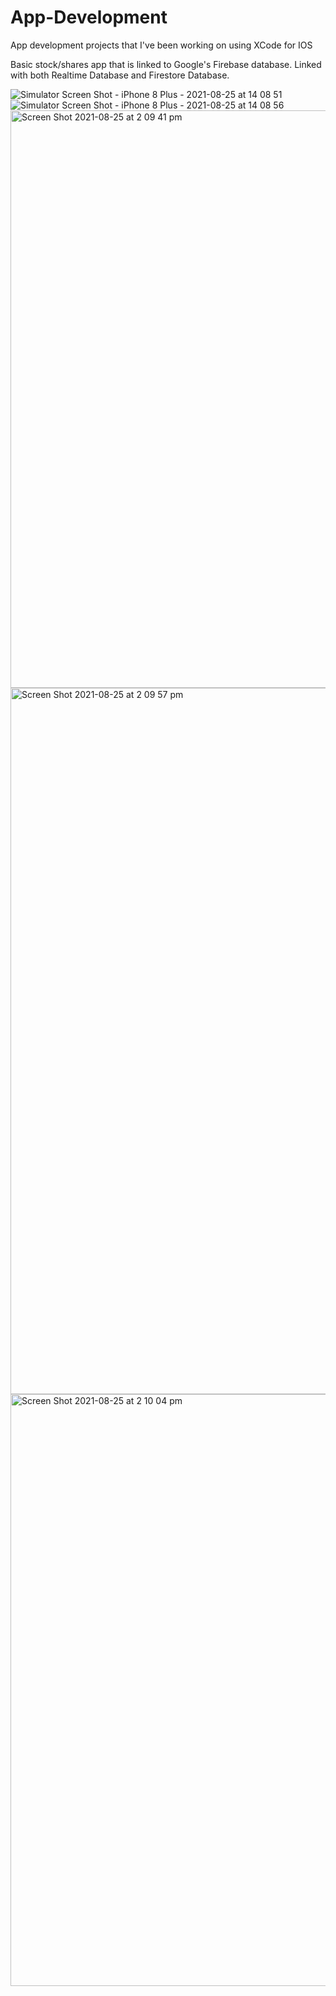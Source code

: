 # App-Development
App development projects that I've been working on using XCode for IOS

Basic stock/shares app that is linked to Google's Firebase database. Linked with both Realtime Database and Firestore Database.

![Simulator Screen Shot - iPhone 8 Plus - 2021-08-25 at 14 08 51](https://user-images.githubusercontent.com/79553223/130725201-90250f15-1b04-45c1-8234-98d5bee02f5a.png)
![Simulator Screen Shot - iPhone 8 Plus - 2021-08-25 at 14 08 56](https://user-images.githubusercontent.com/79553223/130725208-83935824-3194-4f22-80ed-a7a4cdfb3748.png)
<img width="924" alt="Screen Shot 2021-08-25 at 2 09 41 pm" src="https://user-images.githubusercontent.com/79553223/130725232-410f5586-fbe6-4200-a311-9fca34d478db.png">
<img width="1130" alt="Screen Shot 2021-08-25 at 2 09 57 pm" src="https://user-images.githubusercontent.com/79553223/130725252-4a810f9d-5072-455e-8492-450768a1120a.png">
<img width="947" alt="Screen Shot 2021-08-25 at 2 10 04 pm" src="https://user-images.githubusercontent.com/79553223/130725255-eb0017fd-02e9-4252-b595-32730b04e244.png">

